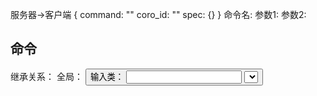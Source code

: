 服务器->客户端
{
    command: ""
    coro_id: ""
   	spec: {}
}
命令名:
    参数1:
    参数2:
    


## 命令

继承关系：
全局：
    <button>
    输入类：
        <input>
        <select>
        <textarea>

全局参数 (带*号的必须, ～可选, ^为非html属性)
    *^label
    ^help_text
    ^invalid_feedback
    ^valid_feedback
    输入类全局参数


<input> 类命令  // 全局 <input> 参数  ref: https://developer.mozilla.org/zh-CN/docs/Web/HTML/Element/input
    *name
    *type
    readonly/disabled：bool 禁用的控件的值在提交表单时也不会被提交
    required:
    value:
    placeholder： placeholder 属性是提示用户内容的输入格式。某些情况下 placeholder 属性对用户不可见, 所以当没有它时也需要保证form能被理解。
    ^inline  // type==checkbox,radio
    ^options // type==checkbox,radio , 字典列表 {*value:, *label:, selected，disabled }



type=<select>
ref https://developer.mozilla.org/zh-CN/docs/Web/HTML/Element/select
    multiple

type=<textarea>
ref https://developer.mozilla.org/zh-CN/docs/Web/HTML/Element/textarea

<button>
ref https://developer.mozilla.org/zh-CN/docs/Web/HTML/Element/button

type=actions
    label
    name
    buttons 字典列表 {*value:, *label:, disabled}
如果表单最后一个输入元素为actions组件，则隐藏默认的"提交"/"重置"按钮


input_group:
    label: # todo change to label
    inputs: [ <input>, ] // 若只有一个input 则可以忽略其label属性



控制类指令
update_input:
    target_name: input主键name
    ～target_value:str 用于checkbox, radio, button 过滤input 
    attributes: {
        valid_status: bool 输入值的有效性，通过/不通过
        value:
        placeholder:
        ...  // 不支持 on_focus on_blur inline label
    }
    

destroy_form:
    无spec

output:
    type: text
    content: {}

output_ctl:
    title
    


客户端->服务器
{
    event: ""
    coro_id: ""
   	data: {}
}
事件名:
    数据项1:
    数据项2:

input_event
    event_name: blur, click
    name:
    value:

checkbox_radio 不产生blur事件

from_submit:
    


